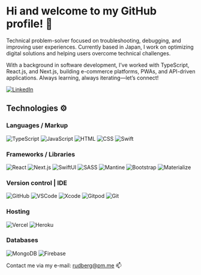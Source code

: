 # Hi and welcome to my GitHub profile! 👋

Technical problem-solver focused on troubleshooting, debugging, and improving user experiences. Currently based in Japan, I work on optimizing digital solutions and helping users overcome technical challenges.

With a background in software development, I’ve worked with TypeScript, React.js, and Next.js, building e-commerce platforms, PWAs, and API-driven applications. Always learning, always iterating—let’s connect!

[![LinkedIn](https://img.shields.io/badge/LinkedIn%20-%230A66C2.svg?&style=for-the-badge&logo=LinkedIn&logoColor=FFFFFF)](https://www.linkedin.com/in/rudberg/)


## Technologies ⚙️

### Languages / Markup

![TypeScript](https://img.shields.io/badge/TypeScript-black?style=for-the-badge&logo=Typescript)
![JavaScript](https://img.shields.io/badge/JavaScript-gray?style=for-the-badge&logo=Javascript)
![HTML](https://img.shields.io/badge/HTML-black?style=for-the-badge&logo=Html5)
![CSS](https://img.shields.io/badge/css-1572B6?style=for-the-badge&logo=css3)
![Swift](https://img.shields.io/badge/Swift-gray?style=for-the-badge&logo=Swift)

### Frameworks / Libraries

![React](https://img.shields.io/badge/React-gray?style=for-the-badge&logo=React)
![Next.js](https://img.shields.io/badge/Next.js-lightgray?style=for-the-badge&logo=Next.js)
![SwiftUI](https://img.shields.io/badge/SwiftUI-blue?style=for-the-badge&logo=Swift)
![SASS](https://img.shields.io/badge/SASS-gray?style=for-the-badge&logo=sass)
![Mantine](https://img.shields.io/badge/Mantine-blue?style=for-the-badge&logo=Mantine)
![Bootstrap](https://img.shields.io/badge/bootstrap-lightgray?style=for-the-badge&logo=bootstrap)
![Materialize](https://img.shields.io/badge/materialize-pink?style=for-the-badge&logo=materialize)


### Version control | IDE

![GitHub](https://img.shields.io/badge/GitHub%20-%23181717.svg?&style=for-the-badge&logo=GitHub&logoColor=FFFFFF)
![VSCode](https://img.shields.io/badge/VScode-007ACC?style=for-the-badge&logo=visualstudiocode)
![Xcode](https://img.shields.io/badge/Xcode-gray?style=for-the-badge&logo=Xcode)
![Gitpod](https://img.shields.io/badge/Gitpod%20-%231D1D1D.svg?&style=for-the-badge&logo=Gitpod&logoColor=1AA6E4)
![Git](https://img.shields.io/badge/git-gray?style=for-the-badge&logo=git)


### Hosting 

![Vercel](https://img.shields.io/badge/Vercel-black?style=for-the-badge&logo=Vercel)
![Heroku](https://img.shields.io/badge/Heroku%20-%23430098.svg?&style=for-the-badge&logo=Heroku&logoColor=FFFFFF)

### Databases

![MongoDB](https://img.shields.io/badge/MongoDB%20-%233F2E1E.svg?&style=for-the-badge&logo=MongoDB&logoColor=47A248)
![Firebase](https://img.shields.io/badge/firebase-darkblue?style=for-the-badge&logo=Firebase)



Contact me via my e-mail: rudberg@pm.me 📫
